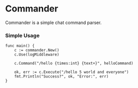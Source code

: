 # Commander

Commander is a simple chat command parser.

### Simple Usage

````
func main() {
	c := commander.New()
	c.Use(logMiddleware)

	c.Command("/hello {times:int} {text+}", helloCommand)

	ok, err := c.Execute("/hello 5 world and everyone")
	fmt.Println("Success?", ok, "Error:", err)
}
````
